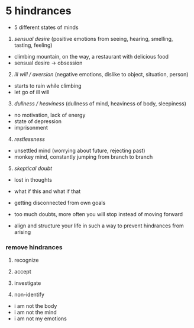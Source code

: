 # 5 hindrances

- 5 different states of minds

1. *sensual desire* (positive emotions from seeing, hearing, smelling, tasting, feeling)
  - climbing mountain, on the way, a restaurant with delicious food 
  - sensual desire -> obsession


2. *ill will / aversion* (negative emotions, dislike to object, situation, person)
  - starts to rain while climbing
  - let go of ill will

3. *dullness / heaviness* (dullness of mind, heaviness of body, sleepiness)
  - no motivation, lack of energy
  - state of depression
  - imprisonment


4. *restlessness*
  - unsettled mind (worrying about future, rejecting past)
  - monkey mind, constantly jumping from branch to branch

5. *skeptical doubt*
  - lost in thoughts
  - what if this and what if that
  - getting disconnected from own goals
  - too much doubts, more often you will stop instead of moving forward


- align and structure your life in such a way to prevent hindrances from arising 


### remove hindrances

1. recognize

2. accept

3. investigate

4. non-identify
  - i am not the body
  - i am not the mind
  - i am not my emotions
